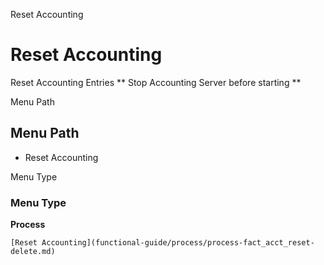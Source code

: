 
Reset Accounting
# Reset Accounting


Reset Accounting Entries ** Stop Accounting Server before starting **

Menu Path
## Menu Path



- Reset Accounting

Menu Type
### Menu Type

**Process**


```
[Reset Accounting](functional-guide/process/process-fact_acct_reset-delete.md)
```